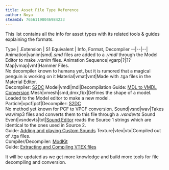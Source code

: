 ```yaml
---
title: Asset File Type Reference
author: Noya
steamId: 76561198046984233
---
```


This list contains all the info for asset types with its related tools & guides explaining the formats.

Type | .Extension | S1 Equivalent | Info, Format, Decompiler
--|--|--|
Animation|vanim|smd|*.smd* files are added to a *.vmdl* through the Model Editor to make *.vanim* files.
Animation Sequence|vgarp|?|??
Map|vmap|vmf|Hammer Files.<br>No decompiler known to humans yet, but it is rumored that a magical penguin is working on it 
Material|vmat|vmt|Made with .tga files in the Material Editor.<br> Decompiler: [S2DC](https://moddota.com/forums/discussion/264/source-2-decompiler)
Model|vmdl|mdl|Decompilation Guide: [MDL to VMDL Conversion](https://moddota.com/forums/discussion/269/mdl-to-vmdl-conversion)
Mesh|vmesh|smd,dmx,fbx|Defines the shape of a model.<br>Loaded to the Model editor to make a new model.
Particle|vpcf|pcf|Decompiler: [S2DC](https://moddota.com/forums/discussion/264/source-2-decompiler)<br>No method yet known for PCF to VPCF conversion.
Sound|vsnd|wav|Takes wav/mp3 files and converts them to this file through a *.vsndevts*
Sound Event|vsndevts|txt|[Sound Editor](https://github.com/pingzing/dota2-sound-editor) reads the Source 1 strings which are identical to the ones used in Source 2.<br>Guide: [Adding and playing Custom Sounds](https://moddota.com/forums/discussion/174/adding-and-playing-custom-sounds#latest)
Texture|vtex|vtx|Compiled out of .tga files.<br>Compiler/Decompiler: [ModKit](https://github.com/Myll/Dota-2-ModKit/releases)<br>Guide: [Extracting and Compiling VTEX files](http://moddota.com/forums/discussion/85/extracting-and-compiling-vtex-files)

It will be updated as we get more knowledge and build more tools for file decompiling and conversion.